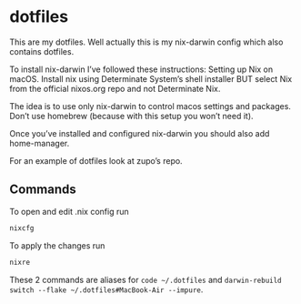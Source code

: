 # dotfiles

This are my dotfiles. Well actually this is my nix-darwin config which also contains dotfiles.

To install nix-darwin I’ve followed these instructions: Setting up Nix on macOS. Install nix using Determinate System’s shell installer BUT select Nix from the official nixos.org repo and not Determinate Nix.

The idea is to use only nix-darwin to control macos settings and packages. Don’t use homebrew (because with this setup you won’t need it).

Once you’ve installed and configured nix-darwin you should also add home-manager.

For an example of dotfiles look at zupo’s repo.

## Commands

To open and edit .nix config run
```bash
nixcfg
```

To apply the changes run
```bash
nixre
```

These 2 commands are aliases for `code ~/.dotfiles`  and `darwin-rebuild switch --flake ~/.dotfiles#MacBook-Air --impure`. 
